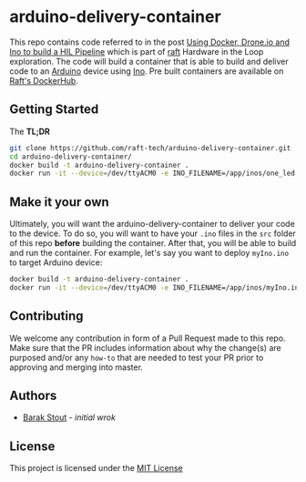 # arduino-delivery-container

This repo contains code referred to in the post [Using Docker, Drone.io and Ino to build a HIL Pipeline](https://goraft.tech/2020/08/17/continue-exploring-hil.html) which is part of [raft](https://goraft.tech) Hardware in the Loop exploration. The code will build a container that is able to build and deliver code to an [Arduino](https://www.arduino.cc/) device using [Ino](http://inotool.org/). Pre built containers are available on [Raft's DockerHub](https://hub.docker.com/orgs/rafttech/repositories).

## Getting Started

The **TL;DR**
```sh
git clone https://github.com/raft-tech/arduino-delivery-container.git
cd arduino-delivery-container/
docker build -t arduino-delivery-container .
docker run -it --device=/dev/ttyACM0 -e INO_FILENAME=/app/inos/one_led.ino arduino-delivery-container
```

## Make it your own

Ultimately, you will want the arduino-delivery-container to deliver your code to the device. To do so, you will want to have your `.ino` files in the `src` folder of this repo **before** building the container. After that, you will be able to build and run the container. For example, let's say you want to deploy `myIno.ino` to target Arduino device:

```sh
docker build -t arduino-delivery-container .
docker run -it --device=/dev/ttyACM0 -e INO_FILENAME=/app/inos/myIno.ino arduino-delivery-container
```

## Contributing

We welcome any contribution in form of a Pull Request made to this repo. Make sure that the PR includes information about why the change(s) are purposed and/or any `how-to` that are needed to test your PR prior to approving and merging into master.

## Authors

- [Barak Stout](https://github.com/BarakStout) - _initial wrok_

## License
This project is licensed under the [MIT License](https://opensource.org/licenses/MIT)
